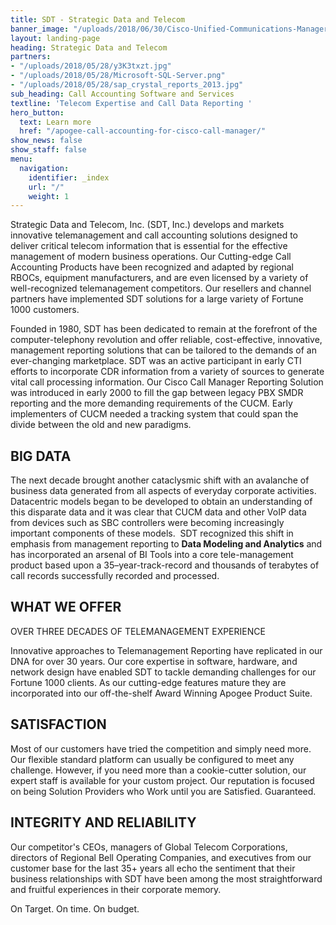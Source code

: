 ```yaml
---
title: SDT - Strategic Data and Telecom
banner_image: "/uploads/2018/06/30/Cisco-Unified-Communications-Manager-data-record-reporting-1.jpg"
layout: landing-page
heading: Strategic Data and Telecom
partners:
- "/uploads/2018/05/28/y3K3txzt.jpg"
- "/uploads/2018/05/28/Microsoft-SQL-Server.png"
- "/uploads/2018/05/28/sap_crystal_reports_2013.jpg"
sub_heading: Call Accounting Software and Services
textline: 'Telecom Expertise and Call Data Reporting '
hero_button:
  text: Learn more
  href: "/apogee-call-accounting-for-cisco-call-manager/"
show_news: false
show_staff: false
menu:
  navigation:
    identifier: _index
    url: "/"
    weight: 1
---
```

Strategic Data and Telecom, Inc. (SDT, Inc.) develops and markets innovative telemanagement and call accounting solutions designed to deliver critical telecom information that is essential for the effective management of modern business operations.  Our Cutting-edge Call Accounting Products have been recognized and adapted by regional RBOCs, equipment manufacturers, and are even licensed by a variety of well-recognized telemanagement competitors.   Our resellers and channel partners have implemented SDT solutions for a large variety of Fortune 1000 customers.

Founded in 1980, SDT has been dedicated to remain at the forefront of the computer-telephony revolution and offer reliable, cost-effective, innovative, management reporting solutions that can be tailored to the demands of an ever-changing marketplace.  SDT was an active participant in early CTI efforts to incorporate CDR information from a variety of sources to generate vital call processing information.  Our Cisco Call Manager Reporting Solution  was introduced in early 2000 to fill the gap between legacy PBX SMDR reporting and the more demanding requirements of the CUCM. Early implementers of CUCM needed a tracking system that could span the divide between the old and new paradigms.

## **BIG DATA**

The next decade brought another cataclysmic shift with an avalanche of business data generated from all aspects of everyday corporate activities.  Datacentric models began to be developed to obtain an understanding of this disparate data and it was clear that CUCM data and other VoIP data from devices such as SBC controllers were becoming increasingly important components of these models.  SDT recognized this shift in emphasis from management reporting to **Data Modeling and Analytics** and has incorporated an arsenal of BI Tools into a core tele-management product based upon a 35–year-track-record and thousands of terabytes of call records successfully recorded and processed.

## WHAT WE OFFER

OVER THREE DECADES OF TELEMANAGEMENT EXPERIENCE

Innovative approaches to Telemanagement Reporting have replicated in our DNA for over 30 years.  Our core expertise in software, hardware, and network design have enabled SDT to tackle demanding challenges for our Fortune 1000 clients.  As our cutting-edge features mature they are incorporated into our off-the-shelf Award Winning Apogee Product Suite.

## SATISFACTION

Most of our customers have tried the competition and simply need more.  Our flexible standard platform can usually be configured to meet any challenge.  However, if you need more than a cookie-cutter solution, our expert staff is available for your custom project.  Our reputation is focused on being Solution Providers who Work until you are Satisfied.  Guaranteed.

## INTEGRITY AND RELIABILITY

Our competitor's CEOs,  managers of Global Telecom Corporations, directors of Regional Bell Operating Companies, and executives from our customer base for the last 35+ years all echo the sentiment that their business relationships with SDT have been among the most straightforward and fruitful experiences in their corporate memory.

On Target. On time. On budget.
